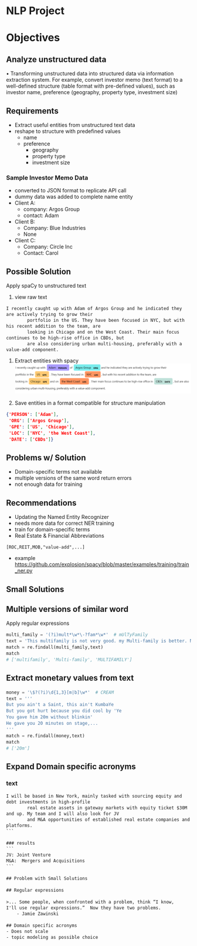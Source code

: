 # NLP Project

# Objectives

## Analyze unstructured data 

 • Transforming unstructured data into structured data via information extraction system. For example, convert investor memo (text format) to a well-defined structure (table format with pre-defined values), such as investor name, preference (geography, property type, investment size)
 

## Requirements
- Extract useful entities from unstructured text data
- reshape to structure with predefined values
    - name
    - preference
        - geography
        - property type
        - investment size


 
### Sample Investor Memo Data
- converted to JSON format to replicate API call
- dummy data was added to complete name entity
- Client A:
    - company: Argos Group
    - contact: Adam
- Client B:
    - Company: Blue Industries
    - None
- Client C:
    - Company: Circle Inc
    - Contact: Carol


## Possible Solution
Apply spaCy to unstructured text

1. view raw text
```
I recently caught up with Adam of Argos Group and he indicated they are actively trying to grow their
        portfolio in the US. They have been focused in NYC, but with his recent addition to the team, are
        looking in Chicago and on the West Coast. Their main focus continues to be high-rise office in CBDs, but
        are also considering urban multi-housing, preferably with a value-add component.
```

1. Extract entities with spacy
![memo 1](/images/memo_1A.PNG "memo_1")

2. Save entities in a format compatible for structure manipulation

```JSON
{'PERSON': ['Adam'],
 'ORG': ['Argos Group'],
 'GPE': ['US', 'Chicago'],
 'LOC': ['NYC', 'the West Coast'],
 'DATE': ['CBDs']}
```

## Problems w/ Solution
- Domain-specific terms not available
- multiple versions of the same word return errors
- not enough data for training

## Recommendations
- Updating the Named Entity Recognizer
- needs more data for correct NER training
- train for domain-specific terms
 - Real Estate & Financial Abbreviations

```
[ROC,REIT,MOB,"value-add",...]
```
- example https://github.com/explosion/spacy/blob/master/examples/training/train_ner.py


## Small Solutions
## Multiple versions of similar word

Apply regular expressions

```python
multi_family = '(?i)mult*\w*\-?fam*\w*'  # mUlTyFamily
text = 'This multifamily is not very good. my Multi-family is better. Not as good as my MULTIFAMILY'
match = re.findall(multi_family,text)
match
# ['multifamily', 'Multi-family', 'MULTIFAMILY']
```

## Extract monetary values from text

```python
money = '\$?(?i)\d{1,3}[m|b]\w*'  # CREAM
text = '''
But you ain't a Saint, this ain't KumbaYe
But you got hurt because you did cool by 'Ye
You gave him 20m without blinkin'
He gave you 20 minutes on stage,...
'''
match = re.findall(money,text)
match
# ['20m']
```



## Expand Domain specific acronyms
### text

````
I will be based in New York, mainly tasked with sourcing equity and debt investments in high-profile
        real estate assets in gateway markets with equity ticket $30M and up. My team and I will also look for JV
        and M&A opportunities of established real estate companies and platforms.
```

### results
```
JV: Joint Venture
M&A:  Mergers and Acquisitions
```

## Problem with Small Solutions

## Regular expressions

>... Some people, when confronted with a problem, think “I know,
I'll use regular expressions.”  Now they have two problems.
    - Jamie Zawinski
    
## Domain specific acronyms
- Does not scale
- topic modeling as possible choice

    
